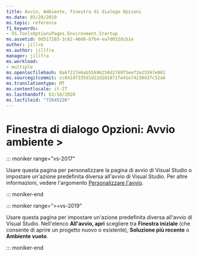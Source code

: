 ```yaml
---
title: Avvio, Ambiente, finestra di dialogo Opzioni
ms.date: 03/28/2019
ms.topic: reference
f1_keywords:
- VS.ToolsOptionsPages.Environment.Startup
ms.assetid: 9d517203-3c62-4660-b7b4-ea7d032dcb1e
author: jillre
ms.author: jillfra
manager: jillfra
ms.workload:
- multiple
ms.openlocfilehash: 8a6f227e6ab55696250d2769f5eef2e25597e081
ms.sourcegitcommit: cc841df335d1d22d281871fe41e74238d2fc52a6
ms.translationtype: MT
ms.contentlocale: it-IT
ms.lasthandoff: 03/18/2020
ms.locfileid: "72645226"
---
```

# <a name="options-dialog-box-environment--startup"></a>Finestra di dialogo Opzioni: Avvio ambiente \>

::: moniker range="vs-2017"

Usare questa pagina per personalizzare la pagina di avvio di Visual Studio o impostare un'azione predefinita diversa all'avvio di Visual Studio. Per altre informazioni, vedere l'argomento [Personalizzare l'avvio](../../ide/customizing-the-start-page-for-visual-studio.md).

::: moniker-end

::: moniker range=">=vs-2019"

Usare questa pagina per impostare un'azione predefinita diversa all'avvio di Visual Studio. Nell'elenco **All'avvio, apri** scegliere tra **Finestra iniziale** (che consente di aprire un progetto nuovo o esistente), **Soluzione più recente** o **Ambiente vuoto**.

::: moniker-end